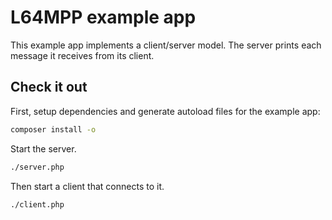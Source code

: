 # L64MPP example app

This example app implements a client/server model.
The server prints each message it receives from its client.

## Check it out

First, setup dependencies and generate autoload files for the example app:

```sh
composer install -o
```

Start the server.

```sh
./server.php
```

Then start a client that connects to it.

```sh
./client.php
```
